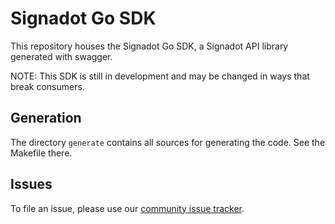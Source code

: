 # Signadot Go SDK

This repository houses the Signadot Go SDK, a Signadot API library
generated with swagger.

NOTE: This SDK is still in development and may be changed in ways that break consumers.

## Generation

The directory `generate` contains all sources for generating the code.
See the Makefile there.

## Issues

To file an issue, please use our [community issue tracker](https://github.com/signadot/community/issues).
